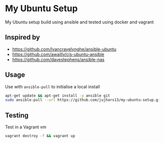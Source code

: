 # My Ubuntu Setup
My Ubuntu setup build using ansible and tested using docker and vagrant

## Inspired by

- https://github.com/lvancrayelynghe/ansible-ubuntu
- https://github.com/awailly/cis-ubuntu-ansible
- https://github.com/davestephens/ansible-nas

## Usage

Use with `ansible-pull` to initialise a local install

```bash
apt-get update && apt-get install -y ansible git
sudo ansible-pull --url https://github.com/jujhars13/my-ubuntu-setup.git
```

## Testing

Test in a Vagrant vm

```bash
vagrant destroy -f && vagrant up
```
